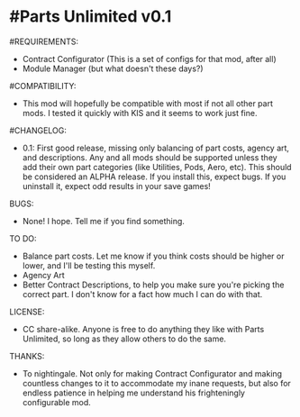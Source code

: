 #Parts Unlimited v0.1
==============

#REQUIREMENTS:
- Contract Configurator (This is a set of configs for that mod, after all)
- Module Manager (but what doesn't these days?)

#COMPATIBILITY:
- This mod will hopefully be compatible with most if not all other part mods. I tested it quickly with KIS and it seems to work just fine.

#CHANGELOG:
- 0.1: First good release, missing only balancing of part costs, agency art, and descriptions. Any and all mods should be supported unless they add their own part categories (like Utilities, Pods, Aero, etc). This should be considered an ALPHA release. If you install this, expect bugs. If you uninstall it, expect odd results in your save games!

BUGS:
- None! I hope. Tell me if you find something.

TO DO:
- Balance part costs. Let me know if you think costs should be higher or lower, and I'll be testing this myself.
- Agency Art
- Better Contract Descriptions, to help you make sure you're picking the correct part. I don't know for a fact how much I can do with that.

LICENSE:
- CC share-alike. Anyone is free to do anything they like with Parts Unlimited, so long as they allow others to do the same.

THANKS:
- To nightingale. Not only for making Contract Configurator and making countless changes to it to accommodate my inane requests, but also for endless patience in helping me understand his frighteningly configurable mod.

